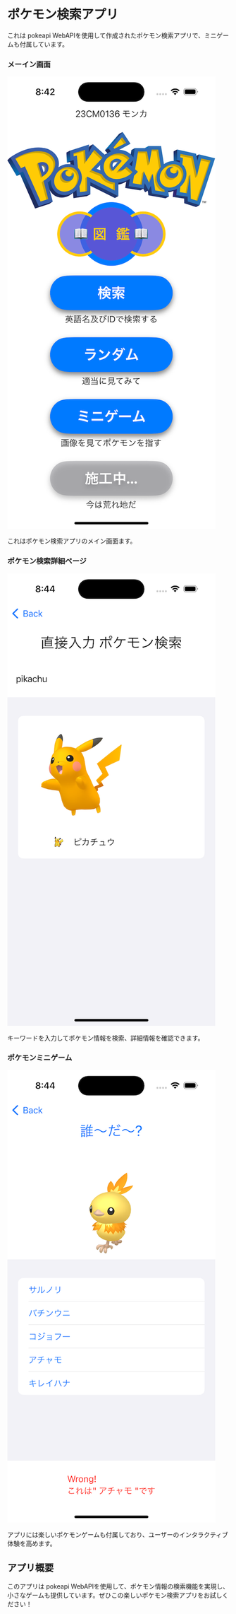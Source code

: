 # ポケモン検索アプリ

これは pokeapi WebAPIを使用して作成されたポケモン検索アプリで、ミニゲームも付属しています。


### メーイン画面
![メーイン画面](images/pokemon01.png "メーイン画面")

これはポケモン検索アプリのメイン画面ます。

### ポケモン検索詳細ページ
![検索画面](images/pokemon02.png "検索画面")

キーワードを入力してポケモン情報を検索、詳細情報を確認できます。

### ポケモンミニゲーム
![ポケモンゲーム](images/pokemon03.png "ポケモンゲーム")

アプリには楽しいポケモンゲームも付属しており、ユーザーのインタラクティブ体験を高めます。

## アプリ概要

このアプリは pokeapi WebAPIを使用して、ポケモン情報の検索機能を実現し、小さなゲームも提供しています。ぜひこの楽しいポケモン検索アプリをお試しください！


